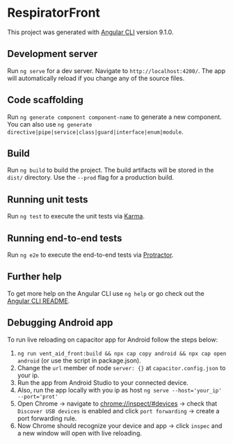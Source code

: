 # RespiratorFront

This project was generated with [Angular CLI](https://github.com/angular/angular-cli) version 9.1.0.

## Development server

Run `ng serve` for a dev server. Navigate to `http://localhost:4200/`. The app will automatically reload if you change any of the source files.

## Code scaffolding

Run `ng generate component component-name` to generate a new component. You can also use `ng generate directive|pipe|service|class|guard|interface|enum|module`.

## Build

Run `ng build` to build the project. The build artifacts will be stored in the `dist/` directory. Use the `--prod` flag for a production build.

## Running unit tests

Run `ng test` to execute the unit tests via [Karma](https://karma-runner.github.io).

## Running end-to-end tests

Run `ng e2e` to execute the end-to-end tests via [Protractor](http://www.protractortest.org/).

## Further help

To get more help on the Angular CLI use `ng help` or go check out the [Angular CLI README](https://github.com/angular/angular-cli/blob/master/README.md).

## Debugging Android app

To run live reloading on capacitor app for Android follow the steps below:
1. `ng run vent_aid_front:build && npx cap copy android && npx cap open android` 
(or use the script in package.json).
2. Change the `url` member of node `server: {}` at `capacitor.config.json` to your ip.
3. Run the app from Android Studio to your connected device.
4. Also, run the app locally with you ip as host `ng serve --host='your_ip' --port='prot'`
5. Open Chrome -> navigate to [chrome://inspect/#devices](chrome://inspect/#devices) -> check that `Discover USB devices` is enabled 
and click `port forwarding` -> create a port forwarding rule.
6. Now Chrome should recognize your device and app -> click `inspec` and a new window will open with live reloading.

